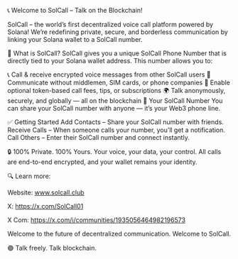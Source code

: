 📞 Welcome to SolCall – Talk on the Blockchain!

SolCall – the world’s first decentralized voice call platform powered by Solana!
We’re redefining private, secure, and borderless communication by linking your Solana wallet to a SolCall number.

🎯 What is SolCall?
SolCall gives you a unique SolCall Phone Number that is directly tied to your Solana wallet address.
This number allows you to:

📞 Call & receive encrypted voice messages from other SolCall users
🔐 Communicate without middlemen, SIM cards, or phone companies
💸 Enable optional token-based call fees, tips, or subscriptions
🌍 Talk anonymously, securely, and globally — all on the blockchain
🧾 Your SolCall Number
You can share your SolCall number with anyone — it’s your Web3 phone line.

✅ Getting Started
Add Contacts – Share your SolCall number with friends.
Receive Calls – When someone calls your number, you’ll get a notification.
Call Others – Enter their SolCall number and connect instantly.

🔒 100% Private. 100% Yours.
Your voice, your data, your control.
All calls are end-to-end encrypted, and your wallet remains your identity.

🔍 Learn more:

Website: www.solcall.club

X: https://x.com/SolCall01

X Com: https://x.com/i/communities/1935056464982196573

Welcome to the future of decentralized communication. Welcome to SolCall.

🟣 Talk freely. Talk blockchain.
